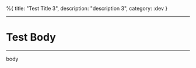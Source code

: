 %{
title: "Test Title 3",
description: "description 3",
category: :dev
}

---

# Test Body

---

body
